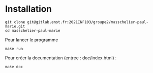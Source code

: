 # Installation

```
git clone git@gitlab.enst.fr:2021INF103/groupe2/masschelier-paul-marie.git
cd masschelier-paul-marie
```
Pour lancer le programme
```
make run
```
Pour créer la documentation (entrée : doc/index.html) :
```
make doc
```
